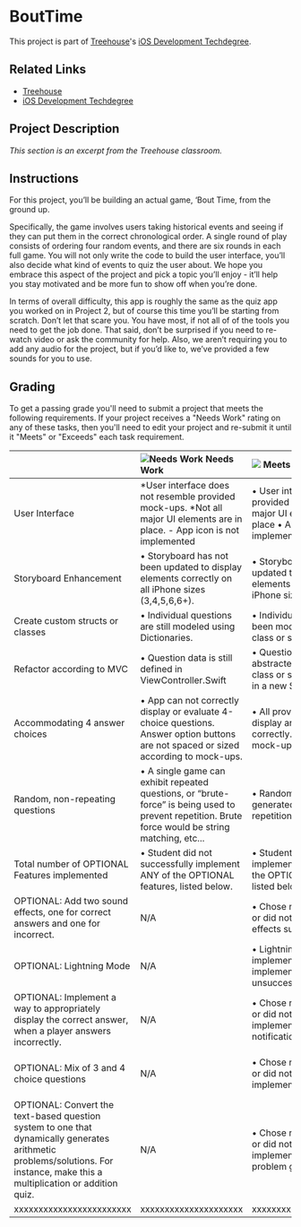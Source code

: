 # BoutTime

This project is part of [Treehouse](https://teamtreehouse.com)'s [iOS Development Techdegree](https://teamtreehouse.com/techdegree/ios-development).

## Related Links
- [Treehouse](https://teamtreehouse.com)
- [iOS Development Techdegree](https://teamtreehouse.com/techdegree/ios-development)

## Project Description
_This section is an excerpt from the Treehouse classroom._

## Instructions
For this project, you’ll be building an actual game, ‘Bout Time, from the ground up.

Specifically, the game involves users taking historical events and seeing if they can put them in the correct chronological order. A single round of play consists of ordering four random events, and there are six rounds in each full game. You will not only write the code to build the user interface, you’ll also decide what kind of events to quiz the user about. We hope you embrace this aspect of the project and pick a topic you’ll enjoy - it’ll help you stay motivated and be more fun to show off when you’re done.

In terms of overall difficulty, this app is roughly the same as the quiz app you worked on in Project 2, but of course this time you’ll be starting from scratch. Don’t let that scare you. You have most, if not all of of the tools you need to get the job done. That said, don’t be surprised if you need to re-watch video or ask the community for help. Also, we aren’t requiring you to add any audio for the project, but if you’d like to, we’ve provided a few sounds for you to use.


## Grading

To get a passing grade you'll need to submit a project that meets the following requirements. If your project receives a "Needs Work" rating on any of these tasks, then you'll need to edit your project and re-submit it until it "Meets" or "Exceeds" each task requirement.

|  | ![Needs Work](https://dl.dropboxusercontent.com/s/cb6uuus1f2qhk3l/Treehouse-iOS-Techdegree_Needs-Work.png) Needs Work | ![](https://dl.dropboxusercontent.com/s/e7qhh6cwxuqu2ak/Treehouse-iOS-Techdegree_Meets-Expectations.png) Meets Expectations | ![](https://dl.dropboxusercontent.com/s/bjzkqdnvdv5dzl7/Treehouse-iOS-Techdegree_Exceeds-Expectations.png) Exceeds Expectations |
| :--- | :--- | :--- | :--- |
| User Interface | *User interface does not resemble provided mock-ups. *Not all major UI elements are in place. - App icon is not implemented   | • User interface resembles provided mock-ups • All major UI elements are in place • App icon is implemented | N/A |
| Storyboard Enhancement | • Storyboard has not been updated to display elements correctly on all iPhone sizes (3,4,5,6,6+). | • Storyboard has been updated to display elements correctly on all iPhone sizes (3,4,5,6,6+). | N/A |
|Create custom structs or classes | • Individual questions are still modeled using Dictionaries. | • Individual questions have been modeled using a class or struct. | N/A |
| Refactor according to MVC | • Question data is still defined in ViewController.Swift | • Question data has been abstracted into its own class or struct and placed in a new Swift file. | N/A |
| Accommodating 4 answer choices | • App can not correctly display or evaluate 4-choice questions. Answer option buttons are not spaced or sized according to mock-ups. | • All provided questions display and evaluate correctly. All buttons match mock-ups provided. | N/A |
| Random, non-repeating questions | • A single game can exhibit repeated questions, or “brute-force” is being used to prevent repetition. Brute force would be string matching, etc... | • Random questions are generated without repetition. | N/A |
| Total number of OPTIONAL Features implemented | • Student did not successfully implement ANY of the OPTIONAL features, listed below. | • Student successfully implemented at least 1 of the OPTIONAL features listed below. | • Student successfully implemented at least 3 of the OPTIONAL features listed below. |
| OPTIONAL: Add two sound effects, one for correct answers and one for incorrect. | N/A | • Chose not to implement or did not implement sound effects successfully. | • Sound effects successfully implemented. |
| OPTIONAL: Lightning Mode | N/A | • Lightning mode was not implemented or implemented unsuccessfully. | • Lightning mode and countdown timer was successfully implemented. |
| OPTIONAL: Implement a way to appropriately display the correct answer, when a player answers incorrectly. | N/A | • Chose not to implement or did not successfully implement correct answer notification successfully. | • Successful implementation of correct answer display. |
| OPTIONAL: Mix of 3 and 4 choice questions | N/A | • Chose not to implement or did not successfully implement. | • Successfully displays a mix of 3 and 4 choice questions, while re-spacing UI elements. |
| OPTIONAL: Convert the text-based question system to one that dynamically generates arithmetic problems/solutions. For instance, make this a multiplication or addition quiz. | N/A | • Chose not to implement or did not successfully implement dynamic problem generation. | • Dynamically generated arithmetic questions was successfully implemented. |
| xxxxxxxxxxxxxxxxxxxxxxxx | xxxxxxxxxxxxxxxxxxxxx | xxxxxxxxxxxxxxxxxxxxxxxx | xxxxxxxxxxxxxxxxxxxxxxxx |
